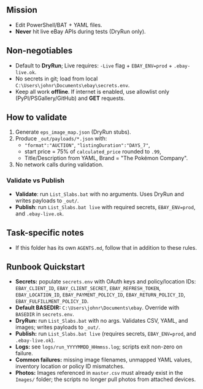 ## Mission
- Edit PowerShell/BAT + YAML files.
- **Never** hit live eBay APIs during tests (DryRun only).

## Non-negotiables
- Default to **DryRun**; Live requires: `-Live` flag + `EBAY_ENV=prod` + `.ebay-live.ok`.
- No secrets in git; load from local `C:\Users\johnr\Documents\ebay\secrets.env`.
- Keep all work **offline**. If internet is enabled, use allowlist only (PyPI/PSGallery/GitHub) and **GET** requests.

## How to validate
1) Generate `eps_image_map.json` (DryRun stubs).
2) Produce `_out/payloads/*.json` with:
   - `"format":"AUCTION"`, `"listingDuration":"DAYS_7"`,
   - start price = 75% of `calculated_price` rounded to `.99`,
   - Title/Description from YAML, Brand = "The Pokémon Company".
3) No network calls during validation.

### Validate vs Publish
- **Validate**: run `List_Slabs.bat` with no arguments. Uses DryRun and writes payloads to `_out/`.
- **Publish**: run `List_Slabs.bat live` with required secrets, `EBAY_ENV=prod`, and `.ebay-live.ok`.

## Task-specific notes
- If this folder has its own `AGENTS.md`, follow that in addition to these rules.

## Runbook Quickstart
- **Secrets:** populate `secrets.env` with OAuth keys and policy/location IDs: `EBAY_CLIENT_ID`, `EBAY_CLIENT_SECRET`, `EBAY_REFRESH_TOKEN`, `EBAY_LOCATION_ID`, `EBAY_PAYMENT_POLICY_ID`, `EBAY_RETURN_POLICY_ID`, `EBAY_FULFILLMENT_POLICY_ID`.
- **Default BASEDIR:** `C:\Users\johnr\Documents\ebay`. Override with `BASEDIR` in `secrets.env`.
- **DryRun:** run `List_Slabs.bat` with no args. Validates CSV, YAML, and images; writes payloads to `_out/`.
- **Publish:** run `List_Slabs.bat live` (requires secrets, `EBAY_ENV=prod`, and `.ebay-live.ok`).
- **Logs:** see `logs/run_YYYYMMDD_HHmmss.log`; scripts exit non-zero on failure.
- **Common failures:** missing image filenames, unmapped YAML values, inventory location or policy ID mismatches.
- **Photos:** Images referenced in `master.csv` must already exist in the `Images/` folder; the scripts no longer pull photos from attached devices.
